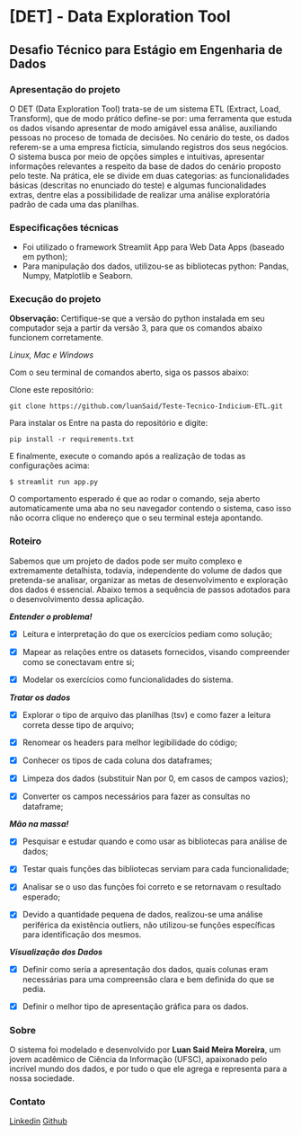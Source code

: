# [DET] - Data Exploration Tool

## Desafio Técnico para Estágio em Engenharia de Dados 


### Apresentação do projeto

O DET (Data Exploration Tool) trata-se de um sistema ETL (Extract, Load, Transform), que de modo prático define-se por: uma ferramenta que estuda os dados visando apresentar de modo amigável essa análise, auxiliando pessoas no proceso de tomada de decisões. No cenário do teste, os dados referem-se a uma empresa fictícia, simulando registros dos seus negócios. 
O sistema busca por meio de opções simples e intuitivas, apresentar informações relevantes a respeito da base de dados do cenário proposto pelo teste. Na prática, ele se divide em duas categorias: as funcionalidades básicas (descritas no enunciado do teste) e algumas funcionalidades extras, dentre elas a possibilidade de realizar uma análise exploratória padrão de cada uma das planilhas.

### Especificações técnicas

- Foi utilizado o framework Streamlit App para Web Data Apps (baseado em python);
- Para manipulação dos dados, utilizou-se as bibliotecas python: Pandas, Numpy, Matplotlib e Seaborn.

### Execução do projeto

**Observação:** Certifique-se que a versão do python instalada em seu computador seja a partir da versão 3, para que os comandos abaixo funcionem corretamente.

_Linux, Mac e Windows_

Com o seu terminal de comandos aberto, siga os passos abaixo: 

Clone este repositório:

``` git clone https://github.com/luanSaid/Teste-Tecnico-Indicium-ETL.git ```

Para instalar os Entre na pasta do repositório e digite:

``` pip install -r requirements.txt ```

E finalmente, execute o comando após a realização de todas as configurações acima:

 ``` $ streamlit run app.py ```

O comportamento esperado é que ao rodar o comando, seja aberto automaticamente uma aba no seu navegador contendo o sistema, caso isso não ocorra clique no endereço que o seu terminal esteja apontando.


### Roteiro

Sabemos que um projeto de dados pode ser muito complexo e extremamente detalhista, todavia, independente do volume de dados que pretenda-se analisar, organizar as metas de desenvolvimento e exploração dos dados é essencial. Abaixo temos a sequência de passos adotados para o desenvolvimento dessa aplicação.


**_Entender o problema!_**

- [x] Leitura e interpretação do que os exercícios pediam como solução;
- [x] Mapear as relações entre os datasets fornecidos, visando compreender como se conectavam entre si;
- [x] Modelar os exercícios como funcionalidades do sistema.


**_Tratar os dados_**

- [x] Explorar o tipo de arquivo das planilhas (tsv) e como fazer a leitura correta desse tipo de arquivo;
- [x] Renomear os headers para melhor legibilidade do código;
- [x] Conhecer os tipos de cada coluna dos dataframes;
- [x] Limpeza dos dados (substituir Nan por 0, em casos de campos vazios);
- [x] Converter os campos necessários para fazer as consultas no dataframe;


**_Mão na massa!_**

- [x] Pesquisar e estudar quando e como usar as bibliotecas para análise de dados;
- [x] Testar quais funções das bibliotecas serviam para cada funcionalidade;
- [x] Analisar se o uso das funções foi correto e se retornavam o resultado esperado;
- [x] Devido a quantidade pequena de dados, realizou-se uma análise periférica da   existência outliers, não utilizou-se funções específicas para identificação dos mesmos.


**_Visualização dos Dados_**

- [x] Definir como seria a apresentação dos dados, quais colunas eram necessárias para uma compreensão clara e bem definida do que se pedia.
- [x] Definir o melhor tipo de apresentação gráfica para os dados.


### Sobre

O sistema foi modelado e desenvolvido por **Luan Said Meira Moreira**, um jovem acadêmico de Ciência da Informação (UFSC), apaixonado pelo incrível mundo dos dados, e por tudo o que ele agrega e representa para a nossa sociedade.


### Contato

[Linkedin](https://www.linkedin.com/in/luan-meira-083753111/)
[Github](https://github.com/luanSaid)

